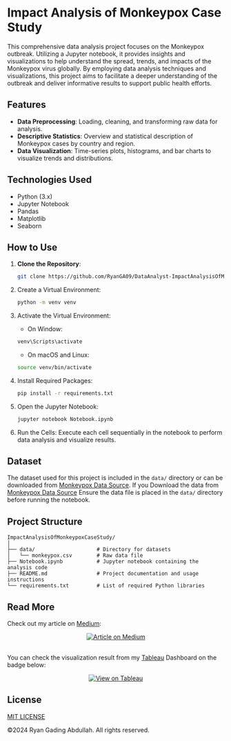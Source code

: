 # Impact Analysis of Monkeypox Case Study

This comprehensive data analysis project focuses on the Monkeypox outbreak. Utilizing a Jupyter notebook, it provides insights and visualizations to help understand the spread, trends, and impacts of the Monkeypox virus globally. By employing data analysis techniques and visualizations, this project aims to facilitate a deeper understanding of the outbreak and deliver informative results to support public health efforts.

## Features

- **Data Preprocessing**: Loading, cleaning, and transforming raw data for analysis.
- **Descriptive Statistics**: Overview and statistical description of Monkeypox cases by country and region.
- **Data Visualization**: Time-series plots, histograms, and bar charts to visualize trends and distributions.

## Technologies Used

- Python (3.x)
- Jupyter Notebook
- Pandas
- Matplotlib
- Seaborn

## How to Use

1. **Clone the Repository**:

   ```bash
   git clone https://github.com/RyanGA09/DataAnalyst-ImpactAnalysisOfMonkeypoxCaseStudy.git
   ```

2. Create a Virtual Environment:

   ```bash
   python -m venv venv
   ```

3. Activate the Virtual Environment:

   - On Window:

   ```bash
   venv\Scripts\activate
   ```

   - On macOS and Linux:

   ```bash
   source venv/bin/activate
   ```

4. Install Required Packages:

   ```bash
   pip install -r requirements.txt
   ```

5. Open the Jupyter Notebook:

   ```bash
   jupyter notebook Notebook.ipynb

   ```

6. Run the Cells: Execute each cell sequentially in the notebook to perform data analysis and visualize results.

## Dataset

The dataset used for this project is included in the `data/` directory or can be downloaded from [Monkeypox Data Source](https://ourworldindata.org/mpox). If you Download the data from [Monkeypox Data Source](https://ourworldindata.org/mpox) Ensure the data file is placed in the `data/` directory before running the notebook.

## Project Structure

```
ImpactAnalysisOfMonkeypoxCaseStudy/
│
├── data/                    # Directory for datasets
│   └── monkeypox.csv        # Raw data file
├── Notebook.ipynb           # Jupyter notebook containing the analysis code
├── README.md                # Project documentation and usage instructions
└── requirements.txt         # List of required Python libraries
```

## Read More

Check out my article on [Medium](https://medium.com/@ryangadingabdullah):

<div align="center">
   <a href="https://medium.com/@ryangadingabdullah/article" target="blank">
      <img src="https://img.shields.io/badge/Medium-Article-000000?logo=medium&style=for-the-badge" alt="Article on Medium" />
   </a>
</div>

<br>

You can check the visualization result from my [Tableau](https://public.tableau.com/app/profile/ryanga09/vizzes) Dashboard on the badge below:
<br>

<div align="center">
   <a href="https://public.tableau.com/app/profile/ryanga09/viz/ImpactAnalysisofMonkeypoxCaseStudy/ImpactAnalysisofMonkeypoxCaseStudy" target="blank">
        <img src="https://img.shields.io/badge/Tableau-View-orange?logo=tableau&style=for-the-badge" alt="View on Tableau" />
    </a>
</div>

## License

[MIT LICENSE](LICENSE)

&copy;2024 Ryan Gading Abdullah. All rights reserved.

